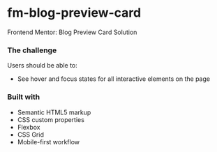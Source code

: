 # fm-blog-preview-card
Frontend Mentor: Blog Preview Card Solution

### The challenge

Users should be able to:
- See hover and focus states for all interactive elements on the page


### Built with

- Semantic HTML5 markup
- CSS custom properties
- Flexbox
- CSS Grid
- Mobile-first workflow

